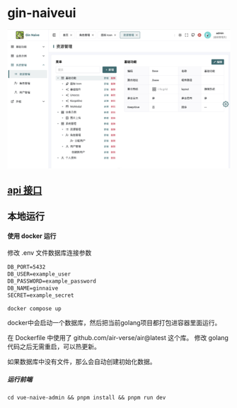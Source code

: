 # gin-naiveui

![ui](./ui.png)

## [api 接口](./api.md)

## 本地运行

#### 使用 docker 运行

修改 .env 文件数据库连接参数

```
DB_PORT=5432
DB_USER=example_user
DB_PASSWORD=example_password
DB_NAME=ginnaive
SECRET=example_secret
```

```shell
docker compose up
```

docker中会启动一个数据库，然后把当前golang项目都打包进容器里面运行。

在 Dockerfile 中使用了 github.com/air-verse/air@latest 这个库。
修改 golang 代码之后无需重启，可以热更新。

如果数据库中没有文件，那么会自动创建初始化数据。

##### 运行前端

```shell
cd vue-naive-admin && pnpm install && pnpm run dev
```
